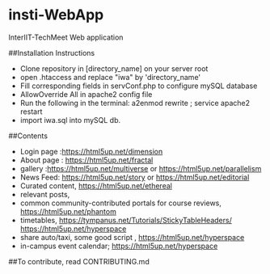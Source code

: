 # insti-WebApp
InterIIT-TechMeet Web application

##Installation Instructions
 * Clone repository in [directory_name] on your server root
 * open .htaccess and replace "iwa" by 'directory_name'
 * Fill corresponding fields in servConf.php to configure mySQL database
 * AllowOverride All in apache2 config file
 * Run the following in the terminal: a2enmod rewrite ; service apache2 restart
 * import iwa.sql into mySQL db.  
 

##Contents
 * Login page :https://html5up.net/dimension
 * About page : https://html5up.net/fractal
 * gallery :https://html5up.net/multiverse or https://html5up.net/parallelism
 * News Feed: https://html5up.net/story or https://html5up.net/editorial
 * Curated content, https://html5up.net/ethereal
 * relevant posts,
 * common community-contributed portals for course reviews, https://html5up.net/phantom
 * timetables, https://tympanus.net/Tutorials/StickyTableHeaders/ https://html5up.net/hyperspace
 * share auto/taxi, some good script , https://html5up.net/hyperspace
 * in-campus event calendar; https://html5up.net/hyperspace

##To contribute, read CONTRIBUTING.md
